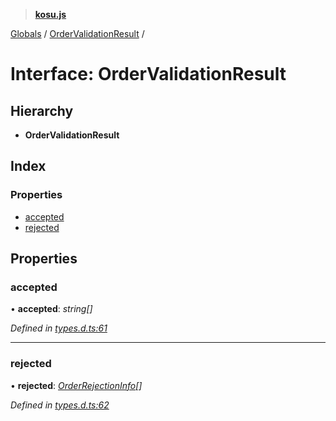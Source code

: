 > **[kosu.js](../README.md)**

[Globals](../globals.md) / [OrderValidationResult](ordervalidationresult.md) /

# Interface: OrderValidationResult

## Hierarchy

-   **OrderValidationResult**

## Index

### Properties

-   [accepted](ordervalidationresult.md#accepted)
-   [rejected](ordervalidationresult.md#rejected)

## Properties

### accepted

• **accepted**: _string[]_

_Defined in [types.d.ts:61](https://github.com/ParadigmFoundation/kosu-monorepo/blob/2f37cabf/packages/kosu.js/src/types.d.ts#L61)_

---

### rejected

• **rejected**: _[OrderRejectionInfo](orderrejectioninfo.md)[]_

_Defined in [types.d.ts:62](https://github.com/ParadigmFoundation/kosu-monorepo/blob/2f37cabf/packages/kosu.js/src/types.d.ts#L62)_

